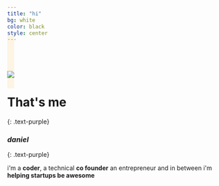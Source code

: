 ```yaml
---
title: "hi"
bg: white
color: black
style: center
---
```

<br/>
<br/>
<br/>
<span class="fa-stack subtlecircle" style="font-size:100px; background:rgba(255,166,0,0.1)">
  <i class="fa fa-circle fa-stack-2x text-white"></i>
  <img class="fa fa-stack-1x" id="avatar-overlay" src="http://res.cloudinary.com/codeinvain/image/facebook/w_175,h_175,c_thumb,r_max/codeinvain.png" />
</span>

# That's me 
{: .text-purple}

### *daniel*
{: .text-purple}


i'm a <strong>coder</strong>, a technical <strong>co founder</strong> an entrepreneur and in between i'm <strong>helping startups be awesome</strong>

<br/>
